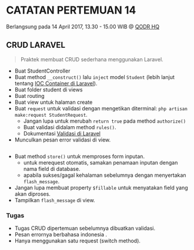 # CATATAN PERTEMUAN 14
Berlangsung pada 14 April 2017, 13.30 - 15.00 WIB @ [QODR HQ](https://goo.gl/maps/xMVQtcLw5ry)

## CRUD LARAVEL
> Praktek membuat CRUD sederhana menggunakan Laravel.
- Buat StudentController
- Buat method `__construct()` lalu `inject` model `Student` (lebih lanjut tentang [IOC Container di Laravel](https://medium.com/laravel-indonesia/memahami-ioc-container-di-laravel-f19bec82b22)).
- Buat folder student di views
- Buat routing
- Buat view untuk halaman create
- Buat `request` untuk validasi dengan mengetikan diterminal: `php artisan make:request StudentRequest`.
  - Jangan lupa untuk merubah `return true` pada method `authorize()`
  - Buat validasi didalam method `rules()`.
  - Dokumentasi [Validasi di Laravel](https://laravel.com/docs/5.4/validation)
- Munculkan pesan error validasi di view.
  ```php

  ```
- Buat method `store()` untuk memproses form inputan.
  - untuk merequest otomatis, samakan penamaan inputan dengan nama field di database. 
  - apabila sukses/gagal kehalaman sebelumnya dengan menyertakan `flash_message`.
- Jangan lupa membuat property `$fillable` untuk menyatakan field yang akan diproses.
- Tampilkan `flash_message` di view.

### Tugas
- Tugas CRUD dipertemuan sebelumnya dibuatkan validasi.
- Pesan errornya berbahasa indonesia .
- Hanya menggunakan satu request (switch method).